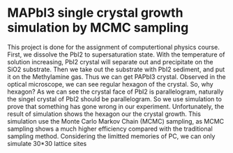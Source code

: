 # MAPbI3 single crystal growth simulation by MCMC sampling
This project is done for the assignment of computertional physics course.
First, we dissolve the PbI2 to supersaturation state. With the temperature of solution increasing, PbI2 crystal will separate out and precipitate on the SiO2 substrate. Then we take out the substrate with PbI2 sediment, and put it on the Methylamine gas. Thus we can get PAPbI3 crystal.
Observed in the optical microscope, we can see regular hexagon of the crystal. So, why hexagon? As we can see the crystal face of PbI2 is parallelogram, naturally the singel crystal of PbI2 should be parallelogram. So we use simulation to prove that something has gone wrong in our experiment. Unfortunately, the result of simulation shows the hexagon our the crystal growth.
This simulation use the Monte Carlo Markov Chain (MCMC) sampling, as MCMC sampling shows a much higher efficiency compared with the traditional sampling method.  Considering the limitted memories of PC, we can only simulate 30*30 lattice sites
